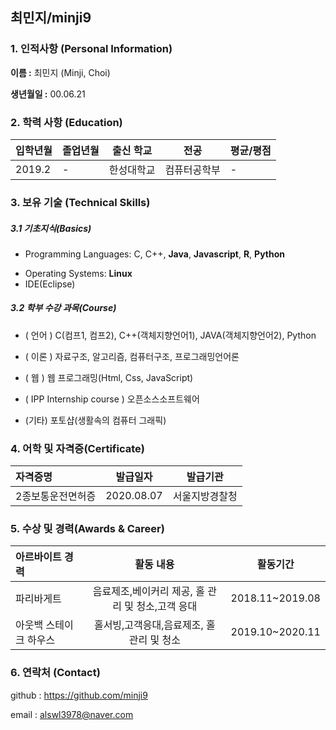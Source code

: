 ## 최민지/minji9 

### 1. 인적사항 (Personal Information)

**이름 :** 최민지 (Minji, Choi)

**생년월일 :** 00.06.21

### 2. 학력 사항 (Education)

| 입학년월 | 졸업년월 | 출신 학교  | 전공         | 평균/평점 |
| -------- | -------- | ---------- | ------------ | --------- |
| 2019.2   | -        | 한성대학교 | 컴퓨터공학부 | -         |

### 3. 보유 기술 (Technical Skills)

##### 3.1 기초지식(Basics)

* Programming Languages: C, C++, **Java**, **Javascript**, **R**, **Python**

- Operating Systems: **Linux**
- IDE(Eclipse)

##### 3.2 학부 수강 과목(Course)

- ( 언어 ) C(컴프1, 컴프2), C++(객체지향언어1), JAVA(객체지향언어2), Python

- ( 이론 ) 자료구조, 알고리즘, 컴퓨터구조, 프로그래밍언어론

* ( 웹 ) 웹 프로그래밍(Html, Css, JavaScript)

- ( IPP Internship course ) 오픈소스소프트웨어

- (기타) 포토샵(생활속의 컴퓨터 그래픽)

### 4. 어학 및 자격증(Certificate)
| 자격증명 | 발급일자  | 발급기관|
| :---         |     :---:      |         :---:   | 
| 2종보통운전면허증 | 2020.08.07 | 서울지방경찰청 | 

### 5. 수상 및 경력(Awards & Career)

| 아르바이트 경력 | 활동 내용| 활동기간|
| :---         |     :---:      |         :---:    |
| 파리바게트 | 음료제조,베이커리 제공, 홀 관리 및 청소,고객 응대 | 2018.11~2019.08 |
|아웃백 스테이크 하우스 | 홀서빙,고객응대,음료제조, 홀 관리 및 청소 | 2019.10~2020.11 |

### 6. 연락처 (Contact)

github : https://github.com/minji9

email : alswl3978@naver.com
